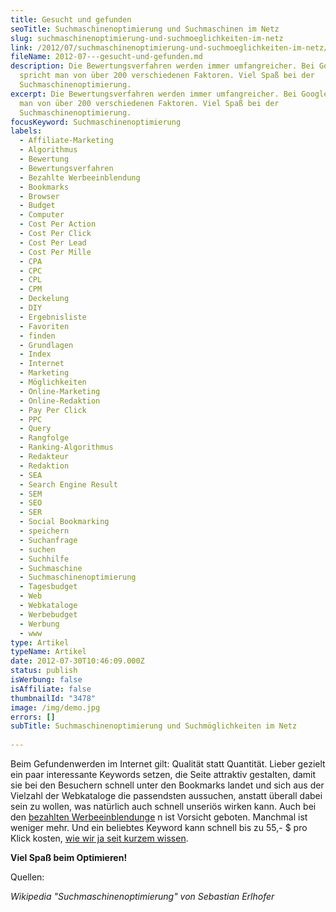 ```yaml
---
title: Gesucht und gefunden
seoTitle: Suchmaschinenoptimierung und Suchmaschinen im Netz
slug: suchmaschinenoptimierung-und-suchmoeglichkeiten-im-netz
link: /2012/07/suchmaschinenoptimierung-und-suchmoeglichkeiten-im-netz/
fileName: 2012-07---gesucht-und-gefunden.md
description: Die Bewertungsverfahren werden immer umfangreicher. Bei Google
  spricht man von über 200 verschiedenen Faktoren. Viel Spaß bei der
  Suchmaschinenoptimierung.
excerpt: Die Bewertungsverfahren werden immer umfangreicher. Bei Google spricht
  man von über 200 verschiedenen Faktoren. Viel Spaß bei der
  Suchmaschinenoptimierung.
focusKeyword: Suchmaschinenoptimierung
labels:
  - Affiliate-Marketing
  - Algorithmus
  - Bewertung
  - Bewertungsverfahren
  - Bezahlte Werbeeinblendung
  - Bookmarks
  - Browser
  - Budget
  - Computer
  - Cost Per Action
  - Cost Per Click
  - Cost Per Lead
  - Cost Per Mille
  - CPA
  - CPC
  - CPL
  - CPM
  - Deckelung
  - DIY
  - Ergebnisliste
  - Favoriten
  - finden
  - Grundlagen
  - Index
  - Internet
  - Marketing
  - Möglichkeiten
  - Online-Marketing
  - Online-Redaktion
  - Pay Per Click
  - PPC
  - Query
  - Rangfolge
  - Ranking-Algorithmus
  - Redakteur
  - Redaktion
  - SEA
  - Search Engine Result
  - SEM
  - SEO
  - SER
  - Social Bookmarking
  - speichern
  - Suchanfrage
  - suchen
  - Suchhilfe
  - Suchmaschine
  - Suchmaschinenoptimierung
  - Tagesbudget
  - Web
  - Webkataloge
  - Werbebudget
  - Werbung
  - www
type: Artikel
typeName: Artikel
date: 2012-07-30T10:46:09.000Z
status: publish
isWerbung: false
isAffiliate: false
thumbnailId: "3478"
image: /img/demo.jpg
errors: []
subTitle: Such­ma­schi­nen­op­ti­mie­rung und Such­mög­lich­kei­ten im Netz
  
---
```


Beim Gefundenwerden im Internet gilt: Qualität statt Quantität. Lieber gezielt
ein paar interessante Keywords setzen, die Seite attraktiv gestalten, damit sie
bei den Besuchern schnell unter den Bookmarks landet und sich aus der Vielzahl
der Webkataloge die passendsten aussuchen, anstatt überall dabei sein zu wollen,
was natürlich auch schnell unseriös wirken kann. Auch bei den
[bezahlten Werbeeinblendunge](//cardamarketing/sea/) n ist Vorsicht geboten.
Manchmal ist weniger mehr. Und ein beliebtes Keyword kann schnell bis zu 55,- \$
pro Klick kosten, [wie wir ja seit kurzem wissen](//cardamarketing/sea/).

**Viel Spaß beim Optimieren!**

Quellen:

_Wikipedia "Suchmaschinenoptimierung" von Sebastian Erlhofer_

  